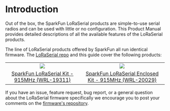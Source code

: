 # Introduction

Out of the box, the SparkFun LoRaSerial products are simple-to-use serial radios and can be used with little or no configuration. This Product Manual provides detailed descriptions of all the available features of the LoRaSerial products.

The line of LoRaSerial products offered by SparkFun all run identical firmware. The [LoRaSerial repo](https://github.com/sparkfun/SparkFun_LoRaSerial) and this guide cover the following products:

<table class="table table-hover table-striped table-bordered">
  <tr align="center">
   <td><a href="https://www.sparkfun.com/products/19311"><img src="https://cdn.sparkfun.com//assets/parts/1/8/9/4/0/19311-SparkFun_LoRaSerial_Kit_-_915MHz-01.jpg"></a></td>
   <td><a href="https://www.sparkfun.com/products/20029"><img src="https://cdn.sparkfun.com//assets/parts/1/8/9/4/0/19311-SparkFun_LoRaSerial_Kit_-_915MHz-01.jpg"></a></td>
  </tr>
  <tr align="center">
    <td><a href="https://www.sparkfun.com/products/19311">SparkFun LoRaSerial Kit - 915MHz (WRL-19311)</a></td>
    <td><a href="https://www.sparkfun.com/products/20029">SparkFun LoRaSerial Enclosed Kit - 915MHz (WRL-20029)</a></td>
  </tr>
</table>

If you have an issue, feature request, bug report, or a general question about the LoRaSerial firmware specifically we encourage you to post your comments on the [firmware's repository](https://github.com/sparkfun/SparkFun_LoRaSerial/issues).